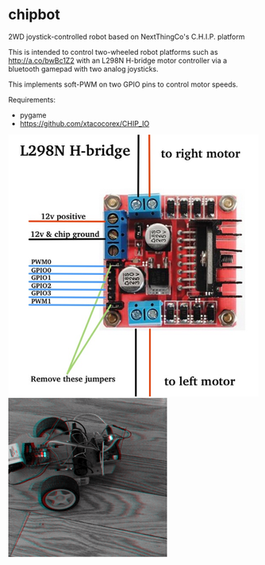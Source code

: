 # chipbot
2WD joystick-controlled robot based on NextThingCo's C.H.I.P. platform

This is intended to control two-wheeled robot platforms such as http://a.co/bwBc1Z2 with an L298N H-bridge motor controller via a bluetooth gamepad with two analog joysticks.

This implements soft-PWM on two GPIO pins to control motor speeds. 

Requirements: 
- pygame
- https://github.com/xtacocorex/CHIP_IO

![wiring diagram](images/h-bridge.jpg)
![chipbot in action](images/chipbot.gif)
